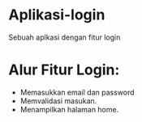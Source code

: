 # Aplikasi-login
Sebuah aplkasi dengan fitur login

Alur Fitur Login:
==
- Memasukkan email dan password
- Memvalidasi masukan.
- Menampilkan halaman home.

